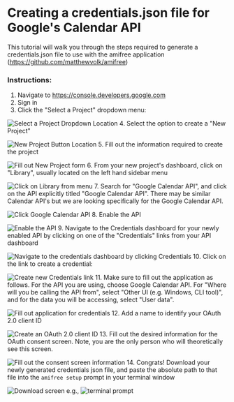 # Creating a credentials.json file for Google's Calendar API
This tutorial will walk you through the steps required to generate a credentials.json file to use with the amifree application (https://github.com/matthewvolk/amifree)

### Instructions:
1. Navigate to https://console.developers.google.com
2. Sign in
3. Click the "Select a Project" dropdown menu:

![Select a Project Dropdown Location](https://i.imgur.com/I8sCt8m.png)
4. Select the option to create a "New Project"

![New Project Button Location](https://i.imgur.com/mals1kO.png)
5. Fill out the information required to create the project

![Fill out New Project form](https://i.imgur.com/soiyLH8.png)
6. From your new project's dashboard, click on "Library", usually located on the left hand sidebar menu

![Click on Library from menu](https://i.imgur.com/6B3wx5j.png)
7. Search for "Google Calendar API", and click on the API explicitly titled "Google Calendar API". There may be similar Calendar API's but we are looking specifically for the Google Calendar API.

![Click Google Calendar API](https://i.imgur.com/GVIagK3.png)
8. Enable the API

![Enable the API](https://i.imgur.com/CcqwOvR.png)
9. Navigate to the Credentials dashboard for your newly enabled API by clicking on one of the "Credentials" links from your API dashboard

![Navigate to the credentials dashboard by clicking Credentials](https://i.imgur.com/IvzykIj.png)
10. Click on the link to create a credential:

![Create new Credentials link](https://i.imgur.com/wmarSYO.png)
11. Make sure to fill out the application as follows. For the API you are using, choose Google Calendar API. For "Where will you be calling the API from", select "Other UI (e.g. Windows, CLI tool)", and for the data you will be accessing, select "User data".

![Fill out application for credentials](https://i.imgur.com/xSCtbR4.png)
12. Add a name to identify your OAuth 2.0 client ID

![Create an OAuth 2.0 client ID](https://i.imgur.com/IzbFeY6.png)
13. Fill out the desired information for the OAuth consent screen. Note, you are the only person who will theoretically see this screen.

![Fill out the consent screen information](https://i.imgur.com/YAbOJ0G.png)
14. Congrats! Download your newly generated credentials json file, and paste the absolute path to that file into the `amifree setup` prompt in your terminal window

![Download screen](https://i.imgur.com/6tjKRd9.png)
e.g.,
![terminal prompt](https://i.imgur.com/OVZjOk5.png)